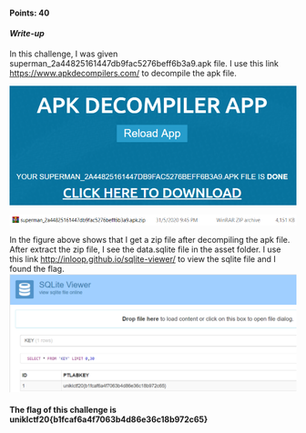 #### Points: 40

#### _Write-up_
In this challenge, I was given superman_2a44825161447db9fac5276beff6b3a9.apk file. 
I use this link https://www.apkdecompilers.com/ to decompile the apk file. 

![](Pic1.png)

![](Pic2.png)

In the figure above shows that I get a zip file after decompiling the apk file.
After extract the zip file, I see the data.sqlite file in the asset folder. I use this link http://inloop.github.io/sqlite-viewer/ to view the sqlite file and I found the flag.
![](Pic3.png)
#### The flag of this challenge is uniklctf20{b1fcaf6a4f7063b4d86e36c18b972c65}
